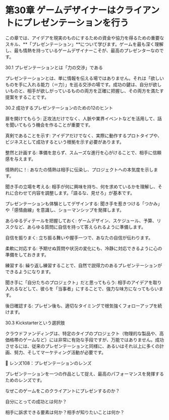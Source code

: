 # 第30章 ゲームデザイナーはクライアントにプレゼンテーションを行う

この章では、アイデアを現実のものにするための資金や協力を得るための重要なスキル、**「プレゼンテーション」**について学びます。ゲームを最も深く理解し、最も情熱を持っているゲームデザイナーこそが、最高のプレゼンターなのです。

30.1 プレゼンテーションとは「力の交渉」である

プレゼンテーションとは、単に情報を伝える場ではありません。それは「欲しいものを手に入れる能力（＝力）」を巡る交渉の場です。成功の鍵は、自分が欲しいものと、相手が欲しがっているものの両方を正確に把握し、その両方を満たす提案をすることです。

30.2 成功するプレゼンテーションのための12のヒント

扉を開けてもらう: 正攻法だけでなく、人脈や業界イベントなどを活用して、話を聞いてもらう機会を作ることが重要です。

真剣であることを示す: アイデアだけでなく、実際に動作するプロトタイプや、ビジネスとして成功するという根拠を示す必要があります。

整然と計画する: 準備を怠らず、スムーズな進行を心がけることで、相手に信頼感を与えます。

情熱的に！: あなたの情熱は相手に伝染し、プロジェクトへの本気度を示します。

聞き手の立場を考える: 相手が何に興味を持ち、何を求めているかを理解し、それに合わせて内容を調整します。「語るな、見せろ」が基本です。

プレゼンテーションも体験としてデザインする: 聞き手を惹きつける「つかみ」や「感情曲線」を意識し、ショーマンシップを発揮します。

あらゆるディテールを把握しておく: ゲームデザイン、スケジュール、予算、リスクなど、あらゆる質問に自信を持って答えられるように準備します。

自信を振りまく: 立ち振る舞いや握手一つで、あなたの自信が伝わります。

柔軟に対応する: 予期せぬ質問や状況の変化にも、冷静に対応できるように心の準備をしておきます。

練習する: 繰り返し練習することで、自然で説得力のあるプレゼンテーションができるようになります。

聞き手に「自分たちのプロジェクト」だと思ってもらう: 相手のアイデアを取り入れるなどして、彼らを「当事者」にすることで、強力な味方になってもらいます。

後日確認する: プレゼン後も、適切なタイミングで根気強くフォローアップを続けます。

30.3 Kickstarterという選択肢

クラウドファンディングは、特定のタイプのプロジェクト（物理的な製品や、高価格帯のゲームなど）には非常に有効な手段ですが、万能ではありません。成功させるには、従来のプレゼンテーションと同様に、あるいはそれ以上に多くの計画、努力、そしてマーケティング活動が必要です。

💎 レンズ108：プレゼンテーションのレンズ

プレゼンテーションを一つの作品として捉え、最高のパフォーマンスを発揮するためのレンズです。

なぜこのゲームをこのクライアントにプレゼンするのか？

自分にとっての成功とは何か？

相手に訴求できる要素は何か？相手が知りたいことは何か？


